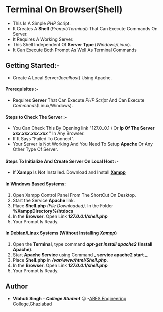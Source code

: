 
# Terminal On Browser(Shell) 

   * This Is A Simple _PHP_ Script.
   * It Creates A **Shell** (_Prompt/Terminal_) That Can Execute Commands On Server. 
   * It Requires A Working Server.
   * This Shell Independent Of **Server Type** (_Windows/Linux_).
   * It Can Execute Both Prompt As Well As Terminal Commands


## Getting Started:-
* Create A Local Server(_localhost_) Using Apache.

####  Prerequisites :-
 * Requires **Server** That Can Execute _PHP Script_ And Can Execute _Commands_(Linux/Windows).
#### Steps to Check The Server :- 
 * You Can Check This By Opening link "127.0..0.1 / Or **Ip Of The Server _xxx.xxx.xxx.xxx_** " In Any Browser.
 * If It Says "Failed To Connect".
 * Your Server Is Not Working And You Need To Setup **Apache** Or Any Other Type Of Server. 
 
#### Steps To Initialize And Create Server On Local Host :-

 * If **Xampp** Is Not Installed. Download and Install **[Xampp](https://www.apachefriends.org/download.html)**
#### In Windows Based Systems:
1. Open Xampp Control Panel From The ShortCut On Desktop.
2. Start the Service **Apache** link.
3. Place **Shell.php** _(File Downloaded)_. In the Folder **%XamppDirectory%/htdocs**
4. In the **Browser**. Open Link **_127.0.0.1/shell.php_**
5. Your Prompt Is Ready.

#### In Debian/Linux Systems **(Without Installing _Xampp_)** 
1. Open the **Terminal**, type command **_apt-get install apache2_** **(Install Apache)**.
2. Start **Apache Service** using Command **_ service apache2 start _**.
3. Place **Shell.php** in **_/var/www/html/*Shell.php*_**.
4. In the **Browser**. Open Link **_127.0.0.1/shell.php_**
5. Your Prompt Is Ready.


## Author
* **Vibhuti Singh** - **_College Student_** :wink: -[ABES Engineering College,Ghaziabad](https://www.abes.ac.in/)
